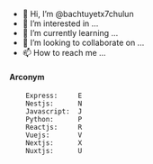 - 👋 Hi, I’m @bachtuyetx7chulun
- 👀 I’m interested in ...
- 🌱 I’m currently learning ...
- 💞️ I’m looking to collaborate on ...
- 📫 How to reach me ...

#### Arconym

```JS
    Express:     E
    Nestjs:      N
    Javascript:  J
    Python:      P
    Reactjs:     R
    Vuejs:       V
    Nextjs:      X
    Nuxtjs:      U
    
```

<!---
bachtuyetx7chulun/bachtuyetx7chulun is a ✨ special ✨ repository because its `README.md` (this file) appears on your GitHub profile.
You can click the Preview link to take a look at your changes.
--->
